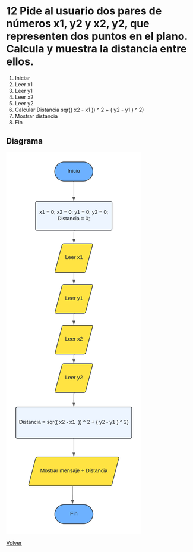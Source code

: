 # 12  Pide al usuario dos pares de números x1, y2 y x2, y2, que representen dos puntos en el plano. Calcula y muestra la distancia entre ellos.

1. Iniciar
2. Leer x1
3. Leer y1
4. Leer x2
5. Leer y2
6. Calcular Distancia sqr(( x2 - x1  )) ^ 2 + ( y2 - y1 ) ^ 2)
7. Mostrar distancia
8. Fin

## Diagrama
<img src=img/Act12.png>

<a href=README.md > Volver </a>
